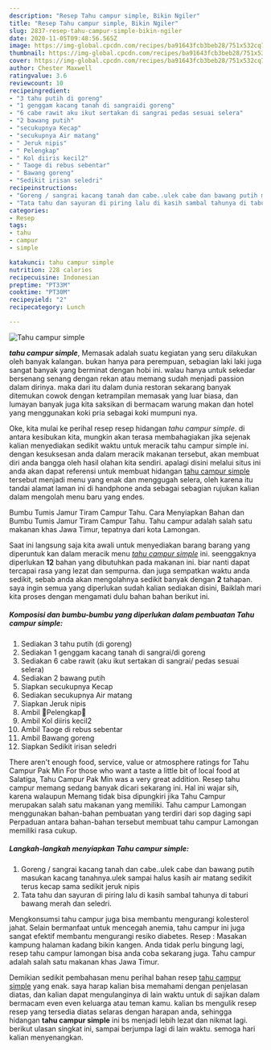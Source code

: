 ```yaml
---
description: "Resep Tahu campur simple, Bikin Ngiler"
title: "Resep Tahu campur simple, Bikin Ngiler"
slug: 2837-resep-tahu-campur-simple-bikin-ngiler
date: 2020-11-05T09:48:56.565Z
image: https://img-global.cpcdn.com/recipes/ba91643fcb3beb28/751x532cq70/tahu-campur-simple-foto-resep-utama.jpg
thumbnail: https://img-global.cpcdn.com/recipes/ba91643fcb3beb28/751x532cq70/tahu-campur-simple-foto-resep-utama.jpg
cover: https://img-global.cpcdn.com/recipes/ba91643fcb3beb28/751x532cq70/tahu-campur-simple-foto-resep-utama.jpg
author: Chester Maxwell
ratingvalue: 3.6
reviewcount: 10
recipeingredient:
- "3 tahu putih di goreng"
- "1 genggam kacang tanah di sangraidi goreng"
- "6 cabe rawit aku ikut sertakan di sangrai pedas sesuai selera"
- "2 bawang putih"
- "secukupnya Kecap"
- "secukupnya Air matang"
- " Jeruk nipis"
- " Pelengkap"
- " Kol diiris kecil2"
- " Taoge di rebus sebentar"
- " Bawang goreng"
- "Sedikit irisan seledri"
recipeinstructions:
- "Goreng / sangrai kacang tanah dan cabe..ulek cabe dan bawang putih masukan kacang tanahnya.ulek sampai halus kasih air matang sedikit terus kecap sama sedikit jeruk nipis"
- "Tata tahu dan sayuran di piring lalu di kasih sambal tahunya di taburi bawang merah dan seledri."
categories:
- Resep
tags:
- tahu
- campur
- simple

katakunci: tahu campur simple 
nutrition: 228 calories
recipecuisine: Indonesian
preptime: "PT33M"
cooktime: "PT30M"
recipeyield: "2"
recipecategory: Lunch

---
```



![Tahu campur simple](https://img-global.cpcdn.com/recipes/ba91643fcb3beb28/751x532cq70/tahu-campur-simple-foto-resep-utama.jpg)

<b><i>tahu campur simple</i></b>, Memasak adalah suatu kegiatan yang seru dilakukan oleh banyak kalangan. bukan hanya para perempuan, sebagian laki laki juga sangat banyak yang berminat dengan hobi ini. walau hanya untuk sekedar bersenang senang dengan rekan atau memang sudah menjadi passion dalam dirinya. maka dari itu dalam dunia restoran sekarang banyak ditemukan cowok dengan ketrampilan memasak yang luar biasa, dan lumayan banyak juga kita saksikan di bermacam warung makan dan hotel yang menggunakan koki pria sebagai koki mumpuni nya.

Oke, kita mulai ke perihal resep resep hidangan <i>tahu campur simple</i>. di antara kesibukan kita, mungkin akan terasa membahagiakan jika sejenak kalian menyediakan sedikit waktu untuk meracik tahu campur simple ini. dengan kesuksesan anda dalam meracik makanan tersebut, akan membuat diri anda bangga oleh hasil olahan kita sendiri. apalagi disini melalui situs ini anda akan dapat referensi untuk membuat hidangan <u>tahu campur simple</u> tersebut menjadi menu yang enak dan menggugah selera, oleh karena itu tandai alamat laman ini di handphone anda sebagai sebagian rujukan kalian dalam mengolah menu baru yang endes.

Bumbu Tumis Jamur Tiram Campur Tahu. Cara Menyiapkan Bahan dan Bumbu Tumis Jamur Tiram Campur Tahu. Tahu campur adalah salah satu makanan khas Jawa Timur, tepatnya dari kota Lamongan.


Saat ini langsung saja kita awali untuk menyediakan barang barang yang diperuntuk kan dalam meracik menu <u><i>tahu campur simple</i></u> ini. seenggaknya diperlukan <b>12</b> bahan yang dibutuhkan pada makanan ini. biar nanti dapat tercapai rasa yang lezat dan sempurna. dan juga sempatkan waktu anda sedikit, sebab anda akan mengolahnya sedikit banyak dengan <b>2</b> tahapan. saya ingin semua yang diperlukan sudah kalian sediakan disini, Baiklah mari kita proses dengan mengamati dulu bahan bahan berikut ini.

<!--inarticleads1-->

##### Komposisi dan bumbu-bumbu yang diperlukan dalam pembuatan Tahu campur simple:

1. Sediakan 3 tahu putih (di goreng)
1. Sediakan 1 genggam kacang tanah di sangrai/di goreng
1. Sediakan 6 cabe rawit (aku ikut sertakan di sangrai/ pedas sesuai selera)
1. Sediakan 2 bawang putih
1. Siapkan secukupnya Kecap
1. Sediakan secukupnya Air matang
1. Siapkan  Jeruk nipis
1. Ambil  💟Pelengkap💟
1. Ambil  Kol diiris kecil2
1. Ambil  Taoge di rebus sebentar
1. Ambil  Bawang goreng
1. Siapkan Sedikit irisan seledri


There aren&#39;t enough food, service, value or atmosphere ratings for Tahu Campur Pak Min For those who want a taste a little bit of local food at Salatiga, Tahu Campur Pak Min was a very great addition. Resep tahu campur memang sedang banyak dicari sekarang ini. Hal ini wajar sih, karena walaupun Memang tidak bisa dipungkiri jika Tahu Campur merupakan salah satu makanan yang memiliki. Tahu campur Lamongan menggunakan bahan-bahan pembuatan yang terdiri dari sop daging sapi Perpaduan antara bahan-bahan tersebut membuat tahu campur Lamongan memiliki rasa cukup. 

<!--inarticleads2-->

##### Langkah-langkah menyiapkan Tahu campur simple:

1. Goreng / sangrai kacang tanah dan cabe..ulek cabe dan bawang putih masukan kacang tanahnya.ulek sampai halus kasih air matang sedikit terus kecap sama sedikit jeruk nipis
1. Tata tahu dan sayuran di piring lalu di kasih sambal tahunya di taburi bawang merah dan seledri.


Mengkonsumsi tahu campur juga bisa membantu mengurangi kolesterol jahat. Selain bermanfaat untuk mencegah anemia, tahu campur ini juga sangat efektif membantu mengurangi resiko diabetes. Resep : Masakan kampung halaman kadang bikin kangen. Anda tidak perlu bingung lagi, resep tahu campur lamongan bisa anda coba sekarang juga. Tahu campur adalah salah satu makanan khas Jawa Timur. 

Demikian sedikit pembahasan menu perihal bahan resep <u>tahu campur simple</u> yang enak. saya harap kalian bisa memahami dengan penjelasan diatas, dan kalian dapat mengulanginya di lain waktu untuk di sajikan dalam bermacam even even keluarga atau teman kamu. kalian bs mengulik resep resep yang tersedia diatas selaras dengan harapan anda, sehingga hidangan <b>tahu campur simple</b> ini bs menjadi lebih lezat dan nikmat lagi. berikut ulasan singkat ini, sampai berjumpa lagi di lain waktu. semoga hari kalian menyenangkan.
